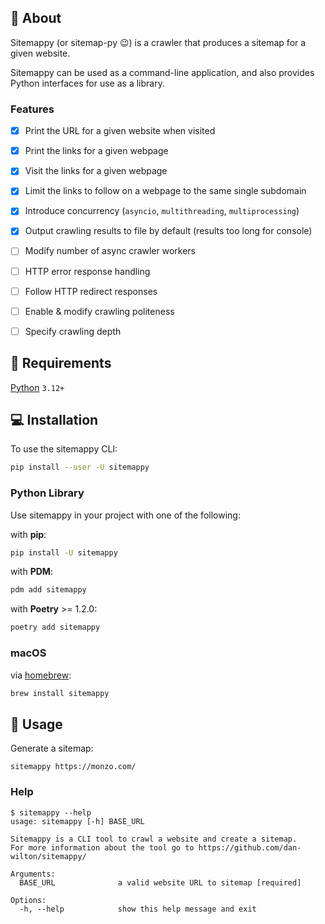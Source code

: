 ## 📖 About 

Sitemappy (or sitemap-py 😉) is a crawler that produces a sitemap for a given website.

Sitemappy can be used as a command-line application, and also provides Python interfaces for use as a library.

### Features

- [x] Print the URL for a given website when visited
- [x] Print the links for a given webpage
- [x] Visit the links for a given webpage
- [x] Limit the links to follow on a webpage to the same single subdomain
- [x] Introduce concurrency (`asyncio`, `multithreading`, `multiprocessing`)
- [x] Output crawling results to file by default (results too long for console)
- [ ] Modify number of async crawler workers
- [ ] HTTP error response handling
- [ ] Follow HTTP redirect responses
- [ ] Enable & modify crawling politeness
- [ ] Specify crawling depth



## 🎒 Requirements 

[Python](https://www.python.org/downloads/) `3.12+`


## 💻 Installation

To use the sitemappy CLI:

```bash
pip install --user -U sitemappy
```

### Python Library

Use sitemappy in your project with one of the following:

with **pip**:

```bash
pip install -U sitemappy
```

with **PDM**:

```bash
pdm add sitemappy
```

with **Poetry** >= 1.2.0:

```bash
poetry add sitemappy
```

### macOS

via [homebrew](#macos):

```bash
brew install sitemappy
```


## 🚀 Usage

Generate a sitemap:

```shell
sitemappy https://monzo.com/
```

### Help

```shell
$ sitemappy --help
usage: sitemappy [-h] BASE_URL

Sitemappy is a CLI tool to crawl a website and create a sitemap.
For more information about the tool go to https://github.com/dan-wilton/sitemappy/

Arguments:
  BASE_URL              a valid website URL to sitemap [required]

Options:
  -h, --help            show this help message and exit
```